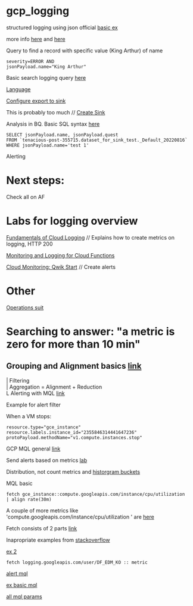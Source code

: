 # gcp_logging

structured logging using json official [basic ex](https://cloud.google.com/logging/docs/samples/logging-write-log-entry)  

more info [here](https://medium.com/google-cloud/structured-logging-in-google-cloud-61ee08898888) and [here](https://medium.com/google-cloud/python-and-stackdriver-logging-2ade460c90e3)

Query to find a record with specific value (King Arthur) of name
```
severity=ERROR AND 
jsonPayload.name="King Arthur"
```

Basic search logging query [here](https://cloud.google.com/logging/docs/view/query-library)

[Language](https://cloud.google.com/logging/docs/view/logging-query-language)

[Configure export to sink](https://cloud.google.com/logging/docs/export/configure_export_v2)

This is probably too much // [Create Sink](https://cloud.google.com/logging/docs/samples/logging-create-sink)

Analysis in BQ. Basic SQL syntax [here](https://www.w3schools.com/sql/sql_where.asp)
```
SELECT jsonPayload.name, jsonPayload.quest
FROM `tenacious-post-355715.dataset_for_sink_test._Default_20220816`
WHERE jsonPayload.name='test 1'
```

Alerting

# Next steps: 

Check all on AF

# Labs for logging overview
[Fundamentals of Cloud Logging](https://partner.cloudskillsboost.google/focuses/42342?catalog_rank=%7B%22rank%22%3A2%2C%22num_filters%22%3A1%2C%22has_search%22%3Atrue%7D&parent=catalog&search_id=17688932) // Explains how to create metrics on logging, HTTP 200 

[Monitoring and Logging for Cloud Functions](https://partner.cloudskillsboost.google/focuses/11617?catalog_rank=%7B%22rank%22%3A11%2C%22num_filters%22%3A1%2C%22has_search%22%3Atrue%7D&parent=catalog&search_id=17688941)

[Cloud Monitoring: Qwik Start](https://partner.cloudskillsboost.google/focuses/11545?catalog_rank=%7B%22rank%22%3A20%2C%22num_filters%22%3A1%2C%22has_search%22%3Atrue%7D&parent=catalog&search_id=17688941) // Create alerts

# Other
[Operations suit](https://medium.com/google-cloud/measuring-reliability-in-gcp-step-by-step-slo-creation-guide-using-cloud-operation-sandbox-99043bd0e70f)

# Searching to answer: "a metric is zero for more than 10 min"

## Grouping and Alignment basics [link](https://cloud.google.com/monitoring/api/v3/aggregation)

| Filtering  
| Aggregation = Alignment + Reduction  
L
Alerting with MQL [link](https://cloud.google.com/monitoring/mql/alerts)

Example for alert filter

When a VM stops:  
```
resource.type="gce_instance"
resource.labels.instance_id="2355846314441647236"
protoPayload.methodName="v1.compute.instances.stop"
```

GCP MQL general [link](https://cloud.google.com/monitoring/mql)

Send alerts based on metrics [lab](https://partner.cloudskillsboost.google/focuses/11615?catalog_rank=%7B%22rank%22%3A1%2C%22num_filters%22%3A1%2C%22has_search%22%3Atrue%7D&parent=catalog&search_id=17860031)

Distribution, not count metrics and [historgram buckets](https://cloud.google.com/logging/docs/logs-based-metrics/distribution-metrics)

MQL basic  
```
fetch gce_instance::compute.googleapis.com/instance/cpu/utilization
| align rate(30m)
```

A couple of more metrics like 'compute.googleapis.com/instance/cpu/utilization
' are [here](https://www.dynatrace.com/support/help/how-to-use-dynatrace/infrastructure-monitoring/cloud-platform-monitoring/google-cloud-platform-monitoring/gcp-supported-service-metrics-new/compute-engine-monitoring)

Fetch consists of 2 parts [link](https://cloud.google.com/monitoring/mql/reference#absent_for-tabop)

Inapropriate examples from [stackoverflow](https://stackoverflow.com/questions/68893326/gcp-mql-query-getting-metrics-minute)

[ex 2](https://stackoverflow.com/questions/70320783/gcp-alert-policy-mql-query)

```
fetch logging.googleapis.com/user/DF_EDM_KO :: metric
```

[alert mql](https://cloud.google.com/monitoring/mql/alerts)

[ex basic mql](https://cloud.google.com/monitoring/mql/examples#ql-alignment-for-queries)

[all mql params](https://cloud.google.com/monitoring/mql/reference#time-series-alignment-group)
